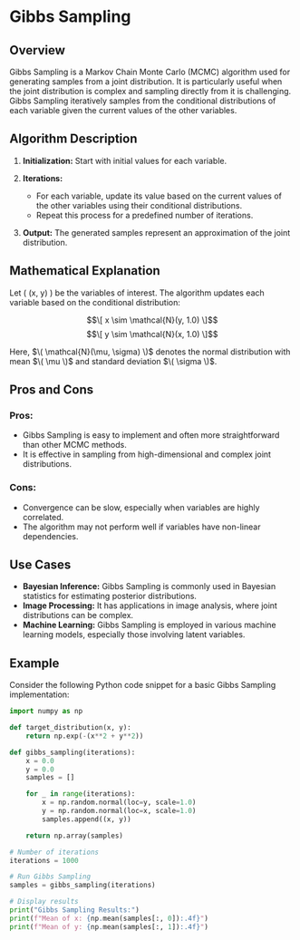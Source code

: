 # Gibbs Sampling

## Overview

Gibbs Sampling is a Markov Chain Monte Carlo (MCMC) algorithm used for generating samples from a joint distribution. It is particularly useful when the joint distribution is complex and sampling directly from it is challenging. Gibbs Sampling iteratively samples from the conditional distributions of each variable given the current values of the other variables.

## Algorithm Description

1. **Initialization:** Start with initial values for each variable.

2. **Iterations:**
   - For each variable, update its value based on the current values of the other variables using their conditional distributions.
   - Repeat this process for a predefined number of iterations.

3. **Output:** The generated samples represent an approximation of the joint distribution.

## Mathematical Explanation

Let \( (x, y) \) be the variables of interest. The algorithm updates each variable based on the conditional distribution:

$$\[ x \sim \mathcal{N}(y, 1.0) \]$$
$$\[ y \sim \mathcal{N}(x, 1.0) \]$$

Here, $\( \mathcal{N}(\mu, \sigma) \)$ denotes the normal distribution with mean $\( \mu \)$ and standard deviation $\( \sigma \)$.

## Pros and Cons

### Pros:
- Gibbs Sampling is easy to implement and often more straightforward than other MCMC methods.
- It is effective in sampling from high-dimensional and complex joint distributions.

### Cons:
- Convergence can be slow, especially when variables are highly correlated.
- The algorithm may not perform well if variables have non-linear dependencies.

## Use Cases

- **Bayesian Inference:** Gibbs Sampling is commonly used in Bayesian statistics for estimating posterior distributions.
- **Image Processing:** It has applications in image analysis, where joint distributions can be complex.
- **Machine Learning:** Gibbs Sampling is employed in various machine learning models, especially those involving latent variables.

## Example

Consider the following Python code snippet for a basic Gibbs Sampling implementation:

```python
import numpy as np

def target_distribution(x, y):
    return np.exp(-(x**2 + y**2))

def gibbs_sampling(iterations):
    x = 0.0
    y = 0.0
    samples = []

    for _ in range(iterations):
        x = np.random.normal(loc=y, scale=1.0)
        y = np.random.normal(loc=x, scale=1.0)
        samples.append((x, y))

    return np.array(samples)

# Number of iterations
iterations = 1000

# Run Gibbs Sampling
samples = gibbs_sampling(iterations)

# Display results
print("Gibbs Sampling Results:")
print(f"Mean of x: {np.mean(samples[:, 0]):.4f}")
print(f"Mean of y: {np.mean(samples[:, 1]):.4f}")
```

